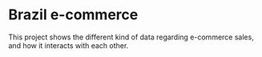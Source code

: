 # Brazil e-commerce

This project shows the different kind of data regarding e-commerce sales, and how it interacts with each other. 
